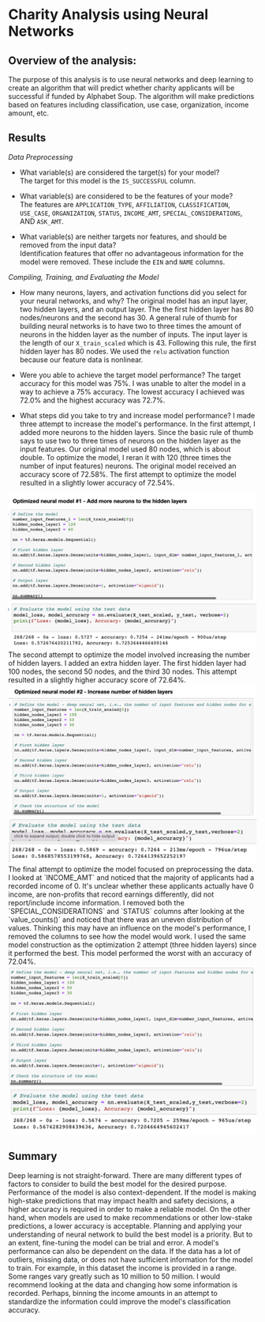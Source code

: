 # Charity Analysis using Neural Networks

## Overview of the analysis:
The purpose of this analysis is to use neural networks and deep learning to create an algorithm that will predict whether charity applicants will be successful if funded by Alphabet Soup. The algorithm will make predictions based on features including classification, use case, organization, income amount, etc. 


## Results
*Data Preprocessing*
* What variable(s) are considered the target(s) for your model?</br>
The target for this model is the `IS_SUCCESSFUL` column.

* What variable(s) are considered to be the features of your mode?</br>
The features are `APPLICATION_TYPE`, `AFFILIATION`, `CLASSIFICATION`, `USE_CASE`, `ORGANIZATION`, `STATUS`, `INCOME_AMT`, `SPECIAL_CONSIDERATIONS`, AND `ASK_AMT`. 


* What variable(s) are neither targets nor features, and should be removed from the input data?</br>
Identification features that offer no advantageous information for the model were removed. These include the `EIN` and `NAME` columns. 

*Compiling, Training, and Evaluating the Model*
* How many neurons, layers, and activation functions did you select for your neural networks, and why?
The original model has an input layer, two hidden layers, and an output layer. The the first hidden layer has 80 nodes/neurons and the second has 30. A general rule of thumb for building neural networks is to have two to three times the amount of neurons in the hidden layer as the number of inputs. The input layer is the length of our `X_train_scaled` which is 43. Following this rule, the first hidden layer has 80 nodes. We used the `relu` activation function because our feature data is nonlinear. 

* Were you able to achieve the target model performance?
The target accuracy for this model was 75%. I was unable to alter the model in a way to achieve a 75% accuracy. The lowest accuracy I achieved was 72.0% and the highest accuracy was 72.7%. 

* What steps did you take to try and increase model performance?
I made three attempt to increase the model's performance. 
In the first attempt, I added more neurons to the hidden layers. Since the basic rule of thumb says to use two to three times of neurons on the hidden layer as the input features. Our original model used 80 nodes, which is about double. To optimize the model, I reran it with 120 (three times the number of input features) neurons. The original model received an accuracy score of 72.58%. The first attempt to optimize the model resulted in a slightly lower accuracy of 72.54%. 

<img src="images/optimized_1.png">
<img src="images/optimized_1_acc.png">

</br>
The second attempt to optimize the model involved increasing the number of hidden layers. I added an extra hidden layer. The first hidden layer had 100 nodes, the second 50 nodes, and the third 30 nodes. This attempt resulted in a slightly higher accuracy score of 72.64%. 

<img src="images/optimized_2.png">
<img src="images/optimized_2_acc.png">

</br>
The final attempt to optimize the model focused on preprocessing the data. I looked at `INCOME_AMT` and noticed that the majority of applicants had a recorded income of 0. It's unclear whether these applicants actually have 0 income, are non-profits that record earnings differently, did not report/include income information. I removed both the `SPECIAL_CONSIDERATIONS` and `STATUS` columns after looking at the `value_counts()` and noticed that there was an uneven distribution of values. Thinking this may have an influence on the model's performance, I removed the columns to see how the model would work. I used the same model construction as the optimization 2 attempt (three hidden layers) since it performed the best. This model performed the worst with an accuracy of 72.04%. 
<img src="images/optimized_3.png">
<img src="images/optimized_3_acc.png">

</br>

## Summary
Deep learning is not straight-forward. There are many different types of factors to consider to build the best model for the desired purpose. Performance of the model is also context-dependent. If the model is making high-stake predictions that may impact health and safety decisions, a higher accuracy is required in order to make a reliable model. On the other hand, when models are used to make recommendations or other low-stake predictions, a lower accuracy is acceptable. Planning and applying your understanding of neural network to build the best model is a priority. But to an extent, fine-tuning the model can be trial and error. A model's performance can also be dependent on the data. If the data has a lot of outliers, missing data, or does not have sufficient information for the model to train. For example, in this dataset the income is provided in a range. Some ranges vary greatly such as 10 million to 50 million. I would recommend looking at the data and changing how some information is recorded. Perhaps, binning the income amounts in an attempt to standardize the information could improve the model's classification accuracy. 
